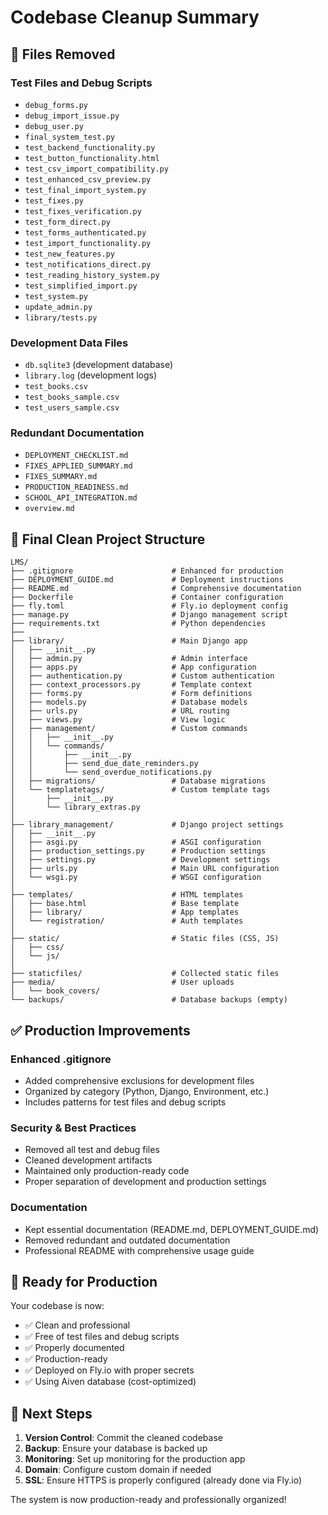 # Codebase Cleanup Summary

## 🧹 Files Removed

### Test Files and Debug Scripts
- `debug_forms.py`
- `debug_import_issue.py`
- `debug_user.py`
- `final_system_test.py`
- `test_backend_functionality.py`
- `test_button_functionality.html`
- `test_csv_import_compatibility.py`
- `test_enhanced_csv_preview.py`
- `test_final_import_system.py`
- `test_fixes.py`
- `test_fixes_verification.py`
- `test_form_direct.py`
- `test_forms_authenticated.py`
- `test_import_functionality.py`
- `test_new_features.py`
- `test_notifications_direct.py`
- `test_reading_history_system.py`
- `test_simplified_import.py`
- `test_system.py`
- `update_admin.py`
- `library/tests.py`

### Development Data Files
- `db.sqlite3` (development database)
- `library.log` (development logs)
- `test_books.csv`
- `test_books_sample.csv`
- `test_users_sample.csv`

### Redundant Documentation
- `DEPLOYMENT_CHECKLIST.md`
- `FIXES_APPLIED_SUMMARY.md`
- `FIXES_SUMMARY.md`
- `PRODUCTION_READINESS.md`
- `SCHOOL_API_INTEGRATION.md`
- `overview.md`

## 📁 Final Clean Project Structure

```
LMS/
├── .gitignore                      # Enhanced for production
├── DEPLOYMENT_GUIDE.md             # Deployment instructions
├── README.md                       # Comprehensive documentation
├── Dockerfile                      # Container configuration
├── fly.toml                        # Fly.io deployment config
├── manage.py                       # Django management script
├── requirements.txt                # Python dependencies
├── 
├── library/                        # Main Django app
│   ├── __init__.py
│   ├── admin.py                    # Admin interface
│   ├── apps.py                     # App configuration
│   ├── authentication.py           # Custom authentication
│   ├── context_processors.py       # Template context
│   ├── forms.py                    # Form definitions
│   ├── models.py                   # Database models
│   ├── urls.py                     # URL routing
│   ├── views.py                    # View logic
│   ├── management/                 # Custom commands
│   │   ├── __init__.py
│   │   └── commands/
│   │       ├── __init__.py
│   │       ├── send_due_date_reminders.py
│   │       └── send_overdue_notifications.py
│   ├── migrations/                 # Database migrations
│   └── templatetags/               # Custom template tags
│       ├── __init__.py
│       └── library_extras.py
│
├── library_management/             # Django project settings
│   ├── __init__.py
│   ├── asgi.py                     # ASGI configuration
│   ├── production_settings.py      # Production settings
│   ├── settings.py                 # Development settings
│   ├── urls.py                     # Main URL configuration
│   └── wsgi.py                     # WSGI configuration
│
├── templates/                      # HTML templates
│   ├── base.html                   # Base template
│   ├── library/                    # App templates
│   └── registration/               # Auth templates
│
├── static/                         # Static files (CSS, JS)
│   ├── css/
│   └── js/
│
├── staticfiles/                    # Collected static files
├── media/                          # User uploads
│   └── book_covers/
└── backups/                        # Database backups (empty)
```

## ✅ Production Improvements

### Enhanced .gitignore
- Added comprehensive exclusions for development files
- Organized by category (Python, Django, Environment, etc.)
- Includes patterns for test files and debug scripts

### Security & Best Practices
- Removed all test and debug files
- Cleaned development artifacts
- Maintained only production-ready code
- Proper separation of development and production settings

### Documentation
- Kept essential documentation (README.md, DEPLOYMENT_GUIDE.md)
- Removed redundant and outdated documentation
- Professional README with comprehensive usage guide

## 🚀 Ready for Production

Your codebase is now:
- ✅ Clean and professional
- ✅ Free of test files and debug scripts
- ✅ Properly documented
- ✅ Production-ready
- ✅ Deployed on Fly.io with proper secrets
- ✅ Using Aiven database (cost-optimized)

## 📝 Next Steps

1. **Version Control**: Commit the cleaned codebase
2. **Backup**: Ensure your database is backed up
3. **Monitoring**: Set up monitoring for the production app
4. **Domain**: Configure custom domain if needed
5. **SSL**: Ensure HTTPS is properly configured (already done via Fly.io)

The system is now production-ready and professionally organized!
